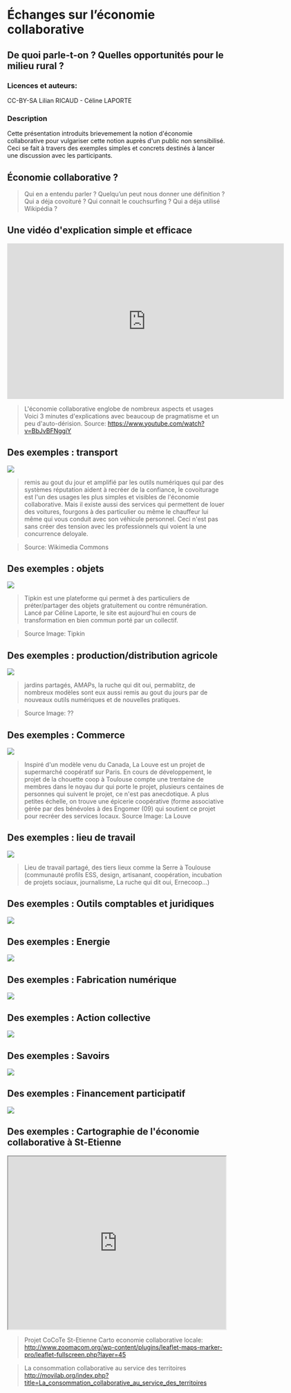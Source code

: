 # Échanges sur l’économie collaborative

## De quoi parle-t-on ? Quelles opportunités pour le milieu rural ?

### Licences et auteurs: 
CC-BY-SA Lilian RICAUD - Céline LAPORTE

### Description

Cette présentation introduits brievemement la notion d'économie collaborative pour vulgariser cette notion auprès d'un public non sensibilisé. Ceci se fait à travers des exemples simples et concrets destinés à lancer une discussion avec les participants.

## Économie collaborative ?

> Qui en a entendu parler ? Quelqu’un peut nous donner une définition ?
> Qui a déja covoituré ?
> Qui connait le couchsurfing ?
> Qui a déja utilisé Wikipédia ?



## Une vidéo d'explication simple et efficace

<iframe width="640" height="360" src="https://www.youtube.com/embed/BbJvBFNggiY" frameborder="0" allowfullscreen></iframe>

> L'économie collaborative englobe de nombreux aspects et usages
> Voici 3 minutes d'explications avec beaucoup de pragmatisme et un peu d'auto-dérision. 
> Source: https://www.youtube.com/watch?v=BbJvBFNggiY 

## Des exemples : transport

![](https://upload.wikimedia.org/wikipedia/commons/thumb/e/e8/Aire_de_Covoiturage_Arvert-La_Tremblade.jpg/800px-Aire_de_Covoiturage_Arvert-La_Tremblade.jpg)

> remis au gout du jour et amplifié par les outils numériques qui par des systèmes réputation aident à recréer de la confiance, le covoiturage est l'un des usages les plus simples et visibles de l'économie collaborative. Mais il existe aussi des services qui permettent de louer des voitures, fourgons à des particulier ou même le chauffeur lui même qui vous conduit avec son véhicule personnel. Ceci n'est pas sans créer des tension avec les professionnels qui voient la une concurrence deloyale.

> Source: Wikimedia Commons

## Des exemples : objets

![](http://www.lilianricaud.com/travail-en-reseau/wp-content/uploads/2015/09/tipkin-communs.jpg)

> Tipkin est une plateforme qui permet à des particuliers de préter/partager des objets gratuitement ou contre rémunération. Lancé par Céline Laporte, le site est aujourd'hui en cours de transformation en bien commun porté par un collectif.

> Source Image: Tipkin

## Des exemples : production/distribution agricole

![](http://www.lilianricaud.com/travail-en-reseau/wp-content/uploads/2015/09/amap.jpg)

> jardins partagés, AMAPs, la ruche qui dit oui, permablitz, de nombreux modèles sont eux aussi remis au gout du jours par de nouveaux outils numériques et de nouvelles pratiques.

> Source Image: ??

## Des exemples : Commerce

![](http://www.lilianricaud.com/travail-en-reseau/wp-content/uploads/2015/09/amap.jpg)

> Inspiré d'un modèle venu du Canada, La Louve est un projet de supermarché coopératif sur Paris. En cours de développement, le projet de la chouette coop à Toulouse compte une trentaine de membres dans le noyau dur qui porte le projet, plusieurs centaines de personnes qui suivent le projet, ce n'est pas anecdotique. A plus petites échelle, on trouve une épicerie coopérative (forme associative gérée par des bénévoles à des Engomer (09) qui soutient ce projet pour recréer des services locaux.
> Source Image: La Louve

## Des exemples : lieu de travail

![](http://www.lilianricaud.com/travail-en-reseau/wp-content/uploads/2015/09/la-serre-coworking.jpg)

> Lieu de travail partagé, des tiers lieux comme la Serre à Toulouse (communauté profils ESS, design, artisanant, coopération, incubation de projets sociaux, journalisme, La ruche qui dit oui, Ernecoop...)


## Des exemples : Outils comptables et juridiques

![](http://www.lilianricaud.com/travail-en-reseau/wp-content/uploads/2015/09/smartfr.png)



## Des exemples : Energie

![](http://www.lilianricaud.com/travail-en-reseau/wp-content/uploads/2015/09/enercoop_tracabilite.jpg)

## Des exemples : Fabrication numérique

![](http://www.lilianricaud.com/travail-en-reseau/wp-content/uploads/2015/09/fablab.jpg)

## Des exemples : Action collective

![](http://www.lilianricaud.com/travail-en-reseau/wp-content/uploads/2015/09/disco-soupe-2.jpg)

## Des exemples : Savoirs

![](http://www.lilianricaud.com/travail-en-reseau/wp-content/uploads/2015/09/wikipedia-home.jpg)

## Des exemples : Financement participatif

![](http://www.lilianricaud.com/travail-en-reseau/wp-content/uploads/2015/09/crowdfunding-local-projets-loco.png)

## Des exemples : Cartographie de l'économie collaborative à St-Etienne

<iframe src="http://www.zoomacom.org/wp-content/plugins/leaflet-maps-marker-pro/leaflet-fullscreen.php?layer=45" width="100%" height="400px"></iframe>

> Projet CoCoTe
> St-Etienne Carto economie collaborative locale:
> http://www.zoomacom.org/wp-content/plugins/leaflet-maps-marker-pro/leaflet-fullscreen.php?layer=45

> La consommation collaborative au service des territoires
> http://movilab.org/index.php?title=La_consommation_collaborative_au_service_des_territoires



